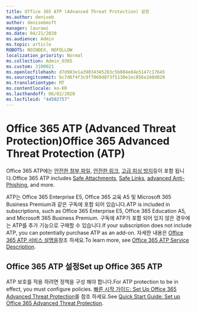 ```yaml
---
title: Office 365 ATP (Advanced Threat Protection) 설정
ms.author: deniseb
author: denisebmsft
manager: laurawi
ms.date: 04/21/2020
ms.audience: Admin
ms.topic: article
ROBOTS: NOINDEX, NOFOLLOW
localization_priority: Normal
ms.collection: Admin_O365
ms.custom: 3100021
ms.openlocfilehash: d7d983e1a39034345283c5b084e84e5147c17645
ms.sourcegitcommit: bc7d6f4f3c9f7060d073f5130e1ec856e248d020
ms.translationtype: MT
ms.contentlocale: ko-KR
ms.lasthandoff: 06/02/2020
ms.locfileid: "44502757"
---
```

# <a name="office-365-advanced-threat-protection-atp"></a><span data-ttu-id="75ac6-102">Office 365 ATP (Advanced Threat Protection)</span><span class="sxs-lookup"><span data-stu-id="75ac6-102">Office 365 Advanced Threat Protection (ATP)</span></span>

<span data-ttu-id="75ac6-103">Office 365 ATP에는 [안전한 첨부 파일](https://docs.microsoft.com/microsoft-365/security/office-365-security/atp-safe-attachments), [안전한 링크](https://docs.microsoft.com/microsoft-365/security/office-365-security/atp-safe-links), [고급 피싱 방지](https://docs.microsoft.com/microsoft-365/security/office-365-security/atp-anti-phishing)등이 포함 됩니다.</span><span class="sxs-lookup"><span data-stu-id="75ac6-103">Office 365 ATP includes [Safe Attachments](https://docs.microsoft.com/microsoft-365/security/office-365-security/atp-safe-attachments), [Safe Links](https://docs.microsoft.com/microsoft-365/security/office-365-security/atp-safe-links), [advanced Anti-Phishing](https://docs.microsoft.com/microsoft-365/security/office-365-security/atp-anti-phishing), and more.</span></span> 

<span data-ttu-id="75ac6-104">ATP는 Office 365 Enterprise E5, Office 365 교육 A5 및 Microsoft 365 Business Premium과 같은 구독에 포함 되어 있습니다.</span><span class="sxs-lookup"><span data-stu-id="75ac6-104">ATP is included in subscriptions, such as Office 365 Enterprise E5, Office 365 Education A5, and Microsoft 365 Business Premium.</span></span> <span data-ttu-id="75ac6-105">구독에 ATP가 포함 되어 있지 않은 경우에는 ATP를 추가 기능으로 구매할 수 있습니다.</span><span class="sxs-lookup"><span data-stu-id="75ac6-105">If your subscription does not include ATP, you can potentially purchase ATP as an add-on.</span></span> <span data-ttu-id="75ac6-106">자세한 내용은 [Office 365 ATP 서비스 설명을](https://docs.microsoft.com/office365/servicedescriptions/office-365-advanced-threat-protection-service-description)참조 하세요.</span><span class="sxs-lookup"><span data-stu-id="75ac6-106">To learn more, see [Office 365 ATP Service Description](https://docs.microsoft.com/office365/servicedescriptions/office-365-advanced-threat-protection-service-description).</span></span>

## <a name="set-up-office-365-atp"></a><span data-ttu-id="75ac6-107">Office 365 ATP 설정</span><span class="sxs-lookup"><span data-stu-id="75ac6-107">Set up Office 365 ATP</span></span>

<span data-ttu-id="75ac6-108">ATP 보호를 적용 하려면 정책을 구성 해야 합니다.</span><span class="sxs-lookup"><span data-stu-id="75ac6-108">For ATP protection to be in effect, you must configure policies.</span></span> <span data-ttu-id="75ac6-109">[빠른 시작 가이드: Set Up Office 365 Advanced Threat Protection](https://docs.microsoft.com/office365/securitycompliance/checklist-atp-setup)를 참조 하세요.</span><span class="sxs-lookup"><span data-stu-id="75ac6-109">See [Quick Start Guide: Set up Office 365 Advanced Threat Protection](https://docs.microsoft.com/office365/securitycompliance/checklist-atp-setup).</span></span>

